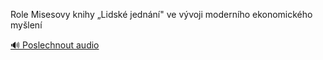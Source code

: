 
Role Misesovy knihy „Lidské jednání" ve vývoji moderního ekonomického myšlení

[🔊 Poslechnout audio](/data/7-paragraphs/audio/chapter_169/para_009-Role-Misesovy-knihy-Lidsk-jednn-ve-vvoji-mod.mp3)

